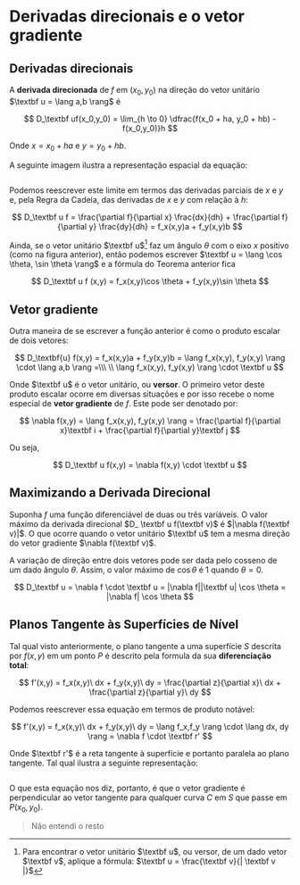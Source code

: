 # Derivadas direcionais e o vetor gradiente

## Derivadas direcionais

A **derivada direcionada** de $f$ em $(x_0,y_0)$ na direção do vetor unitário $\textbf u = \lang a,b \rang$ é

$$
D_\textbf uf(x_0,y_0) = \lim_{h \to 0} \dfrac{f(x_0 + ha, y_0 + hb) - f(x_0,y_0)}h
$$

Onde $x = x_0 + ha$ e $y = y_0 + hb$.

A seguinte imagem ilustra a representação espacial da equação:

<img src="file:///home/user/Public/USP/Sistemas%20de%20Informação/2º%20semestre/Cálculo%20II/Atividade%2010/Imagens/2021-11-23-12-42-31-image.png" title="" alt="" data-align="center">

Podemos reescrever este limite em termos das derivadas parciais de $x$ e $y$ e, pela Regra da Cadeia, das derivadas de $x$ e $y$ com relação à $h$:

$$
D_\textbf u f = \frac{\partial f}{\partial x} \frac{dx}{dh} +
\frac{\partial f}{\partial y} \frac{dy}{dh} = f_x(x,y)a + f_y(x,y)b
$$

Ainda, se o vetor unitário $\textbf u$[^1] faz um ângulo $\theta$ com o eixo $x$ positivo (como na figura anterior), então podemos escrever $\textbf u = \lang \cos \theta, \sin \theta \rang$ e a fórmula do Teorema anterior fica

$$
D_\textbf u f (x,y) = f_x(x,y)\cos \theta + f_y(x,y)\sin \theta
$$

## Vetor gradiente

Outra maneira de se escrever a função anterior é como o produto escalar de dois vetores:

$$
D_\textbf{u} f(x,y) = f_x(x,y)a + f_y(x,y)b =
\lang f_x(x,y), f_y(x,y) \rang \cdot \lang a,b \rang =\\\ \\
\lang f_x(x,y), f_y(x,y) \rang \cdot \textbf u
$$

Onde $\textbf u$ é o vetor unitário, ou **versor**. O primeiro vetor deste produto escalar ocorre em diversas situações e por isso recebe o nome especial de **vetor gradiente** de $f$. Este pode ser denotado por:

$$
\nabla f(x,y) = \lang f_x(x,y), f_y(x,y) \rang =
\frac{\partial f}{\partial x}\textbf i +
\frac{\partial f}{\partial y}\textbf j
$$

Ou seja,

$$
D_\textbf u f(x,y) = \nabla f(x,y) \cdot \textbf u
$$

## Maximizando a Derivada Direcional

Suponha $f$ uma função diferenciável de duas ou três variáveis. O valor máximo da derivada direcional $D_ \textbf u f(\textbf v)$ é $|\nabla f(\textbf v)|$. O que ocorre quando o vetor unitário $\textbf u$ tem a mesma direção do vetor gradiente $\nabla f(\textbf v)$.

A variação de direção entre dois vetores pode ser dada pelo cosseno de um dado ângulo $\theta$. Assim, o valor máximo de $\cos \theta$ é $1$ quando $\theta = 0$.

$$
D_\textbf u = \nabla f \cdot \textbf u =
|\nabla f||\textbf u| \cos \theta = |\nabla f| \cos \theta
$$

## Planos Tangente às Superfícies de Nível

Tal qual visto anteriormente, o plano tangente a uma superfície $S$ descrita por $f(x,y)$ em um ponto $P$ é descrito pela formula da sua **diferenciação total**: 

$$
f'(x,y) = f_x(x,y)\ dx + f_y(x,y)\ dy
= \frac{\partial z}{\partial x}\ dx + \frac{\partial z}{\partial y}\ dy
$$

Podemos reescrever essa equação em termos de produto notável:

$$
f'(x,y) = f_x(x,y)\ dx + f_y(x,y)\ dy =
\lang f_x,f_y \rang \cdot \lang dx, dy \rang = \nabla f \cdot \textbf r'
$$

Onde $\textbf r'$ é a reta tangente à superfície e portanto paralela ao plano tangente. Tal qual ilustra a seguinte representação:

<img src="file:///home/user/Public/USP/Sistemas%20de%20Informação/2º%20semestre/Cálculo%20II/Atividade%2010/Imagens/2021-11-24-13-17-40-image.png" title="" alt="" data-align="center">

O que esta equação nos diz, portanto, é que o vetor gradiente é perpendicular ao vetor tangente para qualquer curva $C$ em $S$ que passe em $P(x_0,y_0)$.

> Não entendi o resto

[^1]: Para encontrar o vetor unitário $\textbf u$, ou versor, de um dado vetor $\textbf v$, aplique a fórmula: $\textbf u = \frac{\textbf v}{| \textbf v |}$